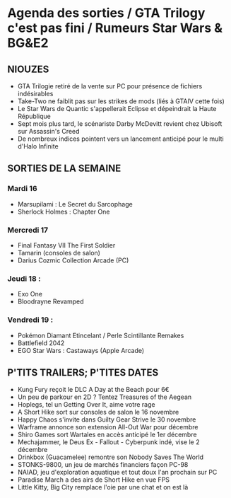 # Agenda des sorties / GTA Trilogy c'est pas fini / Rumeurs Star Wars & BG&E2

## NIOUZES

- GTA Trilogie retiré de la vente sur PC pour présence de fichiers indésirables
- Take-Two ne faiblit pas sur les strikes de mods (liés à GTAIV cette fois)
- Le Star Wars de Quantic s'appellerait Eclipse et dépeindrait la Haute République
- Sept mois plus tard, le scénariste Darby McDevitt revient chez Ubisoft sur Assassin's Creed
- De nombreux indices pointent vers un lancement anticipé pour le multi d'Halo Infinite

## SORTIES DE LA SEMAINE

### Mardi 16
- Marsupilami : Le Secret du Sarcophage
- Sherlock Holmes : Chapter One

### Mercredi 17
- Final Fantasy VII The First Soldier
- Tamarin (consoles de salon)
- Darius Cozmic Collection Arcade (PC)

### Jeudi 18 :
- Exo One
- Bloodrayne Revamped

### Vendredi 19 :
- Pokémon Diamant Etincelant / Perle Scintillante Remakes
- Battlefield 2042
- EGO Star Wars : Castaways (Apple Arcade)

## P'TITS TRAILERS; P'TITES DATES

- Kung Fury reçoit le DLC A Day at the Beach pour 6€
- Un peu de parkour en 2D ? Tentez Treasures of the Aegean
- Hoplegs, tel un Getting Over It, aime votre rage
- A Short Hike sort sur consoles de salon le 16 novembre
- Happy Chaos s'invite dans Guilty Gear Strive le 30 novembre
- Warframe annonce son extension All-Out War pour décembre
- Shiro Games sort Wartales en accès anticipé le 1er décembre
- Mechajammer, le Deus Ex - Fallout - Cyberpunk indé, vise le 2 décembre
- Drinkbox (Guacamelee) remontre son Nobody Saves The World
- STONKS-9800, un jeu de marchés financiers façon PC-98
- NAIAD, jeu d'exploration aquatique et tout doux l'an prochain sur PC
- Paradise March a des airs de Short Hike en vue FPS
- Little Kitty, Big City remplace l'oie par une chat et on est là
